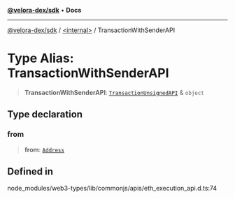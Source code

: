 [**@velora-dex/sdk**](../../README.md) • **Docs**

***

[@velora-dex/sdk](../../globals.md) / [\<internal\>](../README.md) / TransactionWithSenderAPI

# Type Alias: TransactionWithSenderAPI

> **TransactionWithSenderAPI**: [`TransactionUnsignedAPI`](../namespaces/home_velenir-gnx570_Projects_Paraswap_paraswap-sdk_node_modules_web3-types_lib_commonjs_index/type-aliases/TransactionUnsignedAPI.md) & `object`

## Type declaration

### from

> **from**: [`Address`](Address.md)

## Defined in

node\_modules/web3-types/lib/commonjs/apis/eth\_execution\_api.d.ts:74
